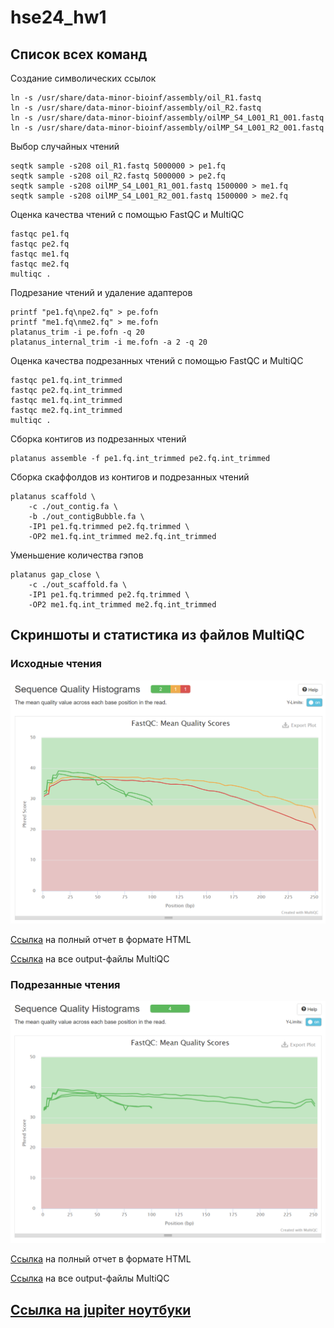 # hse24_hw1

## Список всех команд

Создание символических ссылок

```shell
ln -s /usr/share/data-minor-bioinf/assembly/oil_R1.fastq
ln -s /usr/share/data-minor-bioinf/assembly/oil_R2.fastq
ln -s /usr/share/data-minor-bioinf/assembly/oilMP_S4_L001_R1_001.fastq
ln -s /usr/share/data-minor-bioinf/assembly/oilMP_S4_L001_R2_001.fastq
```

Выбор случайных чтений

```shell
seqtk sample -s208 oil_R1.fastq 5000000 > pe1.fq
seqtk sample -s208 oil_R2.fastq 5000000 > pe2.fq
seqtk sample -s208 oilMP_S4_L001_R1_001.fastq 1500000 > me1.fq
seqtk sample -s208 oilMP_S4_L001_R2_001.fastq 1500000 > me2.fq
```

Оценка качества чтений с помощью FastQC и MultiQC

```shell
fastqc pe1.fq
fastqc pe2.fq
fastqc me1.fq
fastqc me2.fq
multiqc .
```

Подрезание чтений и удаление адаптеров

```shell
printf "pe1.fq\npe2.fq" > pe.fofn
printf "me1.fq\nme2.fq" > me.fofn
platanus_trim -i pe.fofn -q 20
platanus_internal_trim -i me.fofn -a 2 -q 20
```

Оценка качества подрезанных чтений с помощью FastQC и MultiQC

```shell
fastqc pe1.fq.int_trimmed
fastqc pe2.fq.int_trimmed
fastqc me1.fq.int_trimmed
fastqc me2.fq.int_trimmed
multiqc .
```

Сборка контигов из подрезанных чтений

```shell
platanus assemble -f pe1.fq.int_trimmed pe2.fq.int_trimmed
```

Сборка скаффолдов из контигов и подрезанных чтений

```shell
platanus scaffold \
    -c ./out_contig.fa \
    -b ./out_contigBubble.fa \
    -IP1 pe1.fq.trimmed pe2.fq.trimmed \
    -OP2 me1.fq.int_trimmed me2.fq.int_trimmed
```

Уменьшение количества гэпов

```shell
platanus gap_close \
    -c ./out_scaffold.fa \
    -IP1 pe1.fq.trimmed pe2.fq.trimmed \
    -OP2 me1.fq.int_trimmed me2.fq.int_trimmed
```

## Скриншоты и статистика из файлов MultiQC

### Исходные чтения

![MultiQC initial reads quality](/multiqc/initial/image.png "Качество исходных чтений")

[Ссылка](https://mrso0der.github.io/hse24_hw1/multiqc/initial/multiqc_report.html) на полный отчет в формате HTML

[Ссылка](https://github.com/MrSo0der/hse24_hw1/tree/main/multiqc/initial) на все output-файлы MultiQC

### Подрезанные чтения

![MultiQC initial reads quality](/multiqc/trimmed/image.png "Качество подрезанных чтений")

[Ссылка](https://mrso0der.github.io/hse24_hw1/multiqc/trimmed/multiqc_report.html) на полный отчет в формате HTML

[Ссылка](https://github.com/MrSo0der/hse24_hw1/tree/main/multiqc/trimmed) на все output-файлы MultiQC

## [Ссылка на jupiter ноутбуки](https://github.com/MrSo0der/hse24_hw1/tree/main/src)